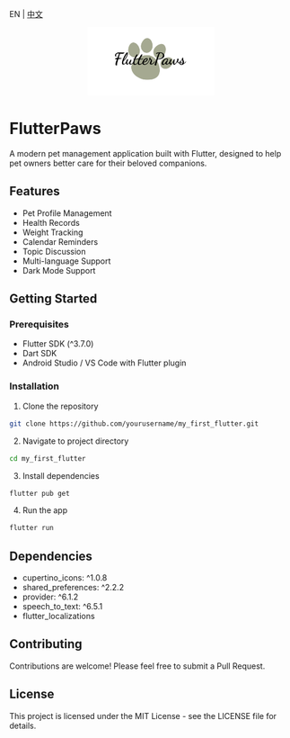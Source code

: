 EN | [中文](README_zh.md)

<p align="center">
  <img src="./assets/logo.png" alt="FlutterPaws Logo" width="45%" />
</p>

# FlutterPaws

A modern pet management application built with Flutter, designed to help pet owners better care for their beloved companions.

## Features

- Pet Profile Management
- Health Records
- Weight Tracking
- Calendar Reminders
- Topic Discussion
- Multi-language Support
- Dark Mode Support

## Getting Started

### Prerequisites

- Flutter SDK (^3.7.0)
- Dart SDK
- Android Studio / VS Code with Flutter plugin

### Installation

1. Clone the repository
```bash
git clone https://github.com/yourusername/my_first_flutter.git
```

2. Navigate to project directory
```bash
cd my_first_flutter
```

3. Install dependencies
```bash
flutter pub get
```

4. Run the app
```bash
flutter run
```

## Dependencies

- cupertino_icons: ^1.0.8
- shared_preferences: ^2.2.2
- provider: ^6.1.2
- speech_to_text: ^6.5.1
- flutter_localizations

## Contributing

Contributions are welcome! Please feel free to submit a Pull Request.

## License

This project is licensed under the MIT License - see the LICENSE file for details.
